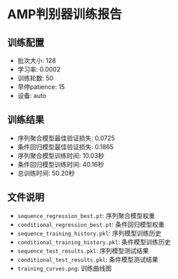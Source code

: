 # AMP判别器训练报告

## 训练配置
- 批次大小: 128
- 学习率: 0.0002
- 训练轮数: 50
- 早停patience: 15
- 设备: auto

## 训练结果
- 序列聚合模型最佳验证损失: 0.0725
- 条件回归模型最佳验证损失: 0.1865
- 序列聚合模型训练时间: 10.03秒
- 条件回归模型训练时间: 40.16秒
- 总训练时间: 50.20秒

## 文件说明
- `sequence_regression_best.pt`: 序列聚合模型权重
- `conditional_regression_best.pt`: 条件回归模型权重
- `sequence_training_history.pkl`: 序列模型训练历史
- `conditional_training_history.pkl`: 条件模型训练历史
- `sequence_test_results.pkl`: 序列模型测试结果
- `conditional_test_results.pkl`: 条件模型测试结果
- `training_curves.png`: 训练曲线图

